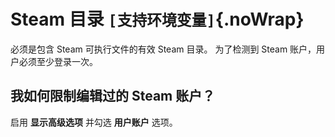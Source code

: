 # Steam 目录 `[支持环境变量]`{.noWrap}

必须是包含 Steam 可执行文件的有效 Steam 目录。 为了检测到 Steam 账户，用户必须至少登录一次。

## 我如何限制编辑过的 Steam 账户？

启用 **显示高级选项** 并勾选 **用户账户** 选项。
